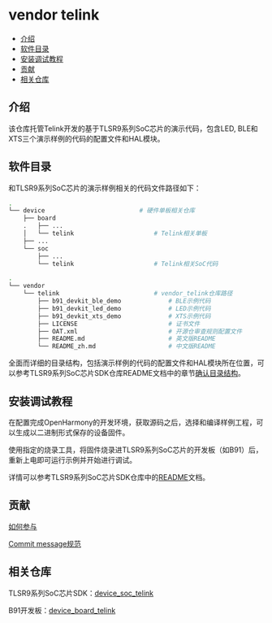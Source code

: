 # vendor telink


-   [介绍](#介绍)
-   [软件目录](#软件目录)
-   [安装调试教程](#安装调试教程)
-   [贡献](#贡献)
-   [相关仓库](#相关仓库)

## 介绍

该仓库托管Telink开发的基于TLSR9系列SoC芯片的演示代码，包含LED, BLE和XTS三个演示样例的代码的配置文件和HAL模块。

## 软件目录

和TLSR9系列SoC芯片的演示样例相关的代码文件路径如下：

```bash
.
└── device                          # 硬件单板相关仓库
    ├── board
    .   ├── ...
    │   └── telink                      # Telink相关单板  
    ├── ...
    └── soc
        ├── ...
        └── telink                      # Telink相关SoC代码

.
└── vendor
    └── telink                          # vendor_telink仓库路径
        ├── b91_devkit_ble_demo             # BLE示例代码
        ├── b91_devkit_led_demo             # LED示例代码
        ├── b91_devkit_xts_demo             # XTS示例代码
        ├── LICENSE                         # 证书文件
        ├── OAT.xml                         # 开源仓审查规则配置文件
        ├── README.md                       # 英文版README
        └── README_zh.md                    # 中文版README  
```

全面而详细的目录结构，包括演示样例的代码的配置文件和HAL模块所在位置，可以参考TLSR9系列SoC芯片SDK仓库README文档中的章节[确认目录结构](https://gitee.com/openharmony-sig/device_soc_telink/blob/master/README_zh.md#确认目录结构)。

## 安装调试教程

在配置完成OpenHarmony的开发环境，获取源码之后，选择和编译样例工程，可以生成以二进制形式保存的设备固件。

使用指定的烧录工具，将固件烧录进TLSR9系列SoC芯片的开发板（如B91）后，重新上电即可运行示例并开始进行调试。

详情可以参考TLSR9系列SoC芯片SDK仓库中的[README](https://gitee.com/openharmony-sig/device_soc_telink/blob/master/README_zh.md)文档。

## 贡献

[如何参与](https://gitee.com/openharmony/docs/blob/HEAD/zh-cn/contribute/%E5%8F%82%E4%B8%8E%E8%B4%A1%E7%8C%AE.md)

[Commit message规范](https://gitee.com/openharmony/device_qemu/wikis/Commit%20message%E8%A7%84%E8%8C%83?sort_id=4042860)

## 相关仓库

TLSR9系列SoC芯片SDK：[device\_soc\_telink](https://gitee.com/openharmony-sig/device_soc_telink)

B91开发板：[device\_board\_telink](https://gitee.com/openharmony-sig/device_board_telink)
